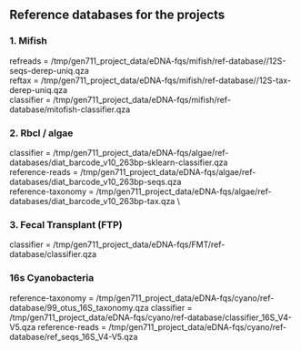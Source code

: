 ## Reference databases for the projects

### 1. Mifish
refreads = /tmp/gen711_project_data/eDNA-fqs/mifish/ref-database//12S-seqs-derep-uniq.qza  
reftax = /tmp/gen711_project_data/eDNA-fqs/mifish/ref-database//12S-tax-derep-uniq.qza  
classifier = /tmp/gen711_project_data/eDNA-fqs/mifish/ref-database/mitofish-classifier.qza 

### 2. Rbcl / algae
classifier = /tmp/gen711_project_data/eDNA-fqs/algae/ref-databases/diat_barcode_v10_263bp-sklearn-classifier.qza \
reference-reads = /tmp/gen711_project_data/eDNA-fqs/algae/ref-databases/diat_barcode_v10_263bp-seqs.qza \
reference-taxonomy = /tmp/gen711_project_data/eDNA-fqs/algae/ref-databases/diat_barcode_v10_263bp-tax.qza \

### 3. Fecal Transplant (FTP)
classifier = /tmp/gen711_project_data/eDNA-fqs/FMT/ref-database/classifier.qza  

### 16s Cyanobacteria
reference-taxonomy = /tmp/gen711_project_data/eDNA-fqs/cyano/ref-database/99_otus_16S_taxonomy.qza
classifier = /tmp/gen711_project_data/eDNA-fqs/cyano/ref-database/classifier_16S_V4-V5.qza
reference-reads = /tmp/gen711_project_data/eDNA-fqs/cyano/ref-database/ref_seqs_16S_V4-V5.qza


